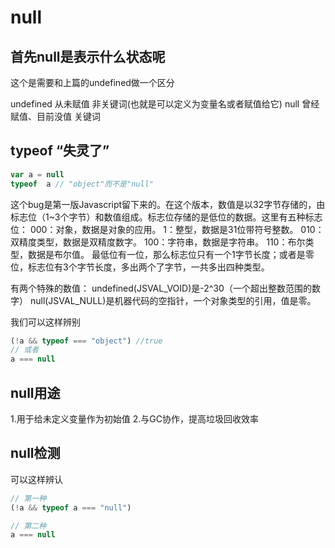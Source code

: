 # null
## 首先null是表示什么状态呢
这个是需要和上篇的undefined做一个区分

undefined 从未赋值 非关键词(也就是可以定义为变量名或者赋值给它)
null 曾经赋值、目前没值  关键词   

## typeof “失灵了”
```js
var a = null
typeof  a // "object"而不是"null"
```
这个bug是第一版Javascript留下来的。在这个版本，数值是以32字节存储的，由标志位（1~3个字节）和数值组成。标志位存储的是低位的数据。这里有五种标志位：
000：对象，数据是对象的应用。
1：整型，数据是31位带符号整数。
010：双精度类型，数据是双精度数字。
100：字符串，数据是字符串。
110：布尔类型，数据是布尔值。
    最低位有一位，那么标志位只有一个1字节长度；或者是零位，标志位有3个字节长度，多出两个了字节，一共多出四种类型。
 
有两个特殊的数值：
undefined(JSVAL_VOID)是-2^30（一个超出整数范围的数字）
null(JSVAL_NULL)是机器代码的空指针，一个对象类型的引用，值是零。

我们可以这样辨别
```js
(!a && typeof === "object") //true
// 或者
a === null
```
## null用途
1.用于给未定义变量作为初始值
2.与GC协作，提高垃圾回收效率

## null检测
可以这样辨认
```js
// 第一种
(!a && typeof a === "null")

// 第二种
a === null
```